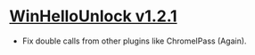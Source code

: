 ﻿# [WinHelloUnlock v1.2.1](https://github.com/Angelelz/WinHelloUnlock/releases/tag/v1.2.1)

- Fix double calls from other plugins like ChromeIPass (Again).